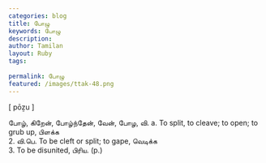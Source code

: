 ```yaml
---
categories: blog
title: போழு
keywords: போழு
description: 
author: Tamilan
layout: Ruby
tags: 
 
permalink: போழு
featured: /images/ttak-48.png
---
```

  
[ pōẕu ]  
  
போழ், கிறேன், போழ்ந்தேன், வேன், போழ, வி. a. To split, to cleave; to open; to grub up, பிளக்க  
2. வி.பெ. To be cleft or split; to gape, வெடிக்க  
3. To be disunited, பிரிய. (p.)